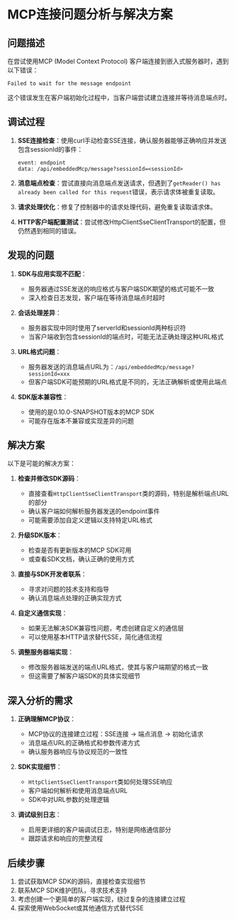 # MCP连接问题分析与解决方案

## 问题描述

在尝试使用MCP (Model Context Protocol) 客户端连接到嵌入式服务器时，遇到以下错误：

```
Failed to wait for the message endpoint
```

这个错误发生在客户端初始化过程中，当客户端尝试建立连接并等待消息端点时。

## 调试过程

1. **SSE连接检查**：使用curl手动检查SSE连接，确认服务器能够正确响应并发送包含sessionId的事件：
   ```
   event: endpoint
   data: /api/embeddedMcp/message?sessionId=<sessionId>
   ```

2. **消息端点检查**：尝试直接向消息端点发送请求，但遇到了`getReader() has already been called for this request`错误，表示请求体被重复读取。

3. **请求处理优化**：修复了控制器中的请求处理代码，避免重复读取请求体。

4. **HTTP客户端配置测试**：尝试修改HttpClientSseClientTransport的配置，但仍然遇到相同的错误。

## 发现的问题

1. **SDK与应用实现不匹配**：
   - 服务器通过SSE发送的响应格式与客户端SDK期望的格式可能不一致
   - 深入检查日志发现，客户端在等待消息端点时超时

2. **会话处理差异**：
   - 服务器实现中同时使用了serverId和sessionId两种标识符
   - 当客户端收到包含sessionId的端点时，可能无法正确处理这种URL格式

3. **URL格式问题**：
   - 服务器发送的消息端点URL为：`/api/embeddedMcp/message?sessionId=xxx`
   - 但客户端SDK可能预期的URL格式是不同的，无法正确解析或使用此端点

4. **SDK版本兼容性**：
   - 使用的是0.10.0-SNAPSHOT版本的MCP SDK
   - 可能存在版本不兼容或实现差异的问题

## 解决方案

以下是可能的解决方案：

1. **检查并修改SDK源码**：
   - 直接查看`HttpClientSseClientTransport`类的源码，特别是解析端点URL的部分
   - 确认客户端如何解析服务器发送的endpoint事件
   - 可能需要添加自定义逻辑以支持特定URL格式

2. **升级SDK版本**：
   - 检查是否有更新版本的MCP SDK可用
   - 或查看SDK文档，确认正确的使用方式

3. **直接与SDK开发者联系**：
   - 寻求对问题的技术支持和指导
   - 确认消息端点处理的正确实现方式

4. **自定义通信实现**：
   - 如果无法解决SDK兼容性问题，考虑创建自定义的通信层
   - 可以使用基本HTTP请求替代SSE，简化通信流程

5. **调整服务器端实现**：
   - 修改服务器端发送的端点URL格式，使其与客户端期望的格式一致
   - 但这需要了解客户端SDK的具体实现细节

## 深入分析的需求

1. **正确理解MCP协议**：
   - MCP协议的连接建立过程：SSE连接 -> 端点消息 -> 初始化请求
   - 消息端点URL的正确格式和参数传递方式
   - 确认服务器响应与协议规范的一致性

2. **SDK实现细节**：
   - `HttpClientSseClientTransport`类如何处理SSE响应
   - 客户端如何解析和使用消息端点URL
   - SDK中对URL参数的处理逻辑

3. **调试级别日志**：
   - 启用更详细的客户端调试日志，特别是网络通信部分
   - 跟踪请求和响应的完整流程

## 后续步骤

1. 尝试获取MCP SDK的源码，直接检查实现细节
2. 联系MCP SDK维护团队，寻求技术支持
3. 考虑创建一个更简单的客户端实现，绕过复杂的连接建立过程
4. 探索使用WebSocket或其他通信方式替代SSE 